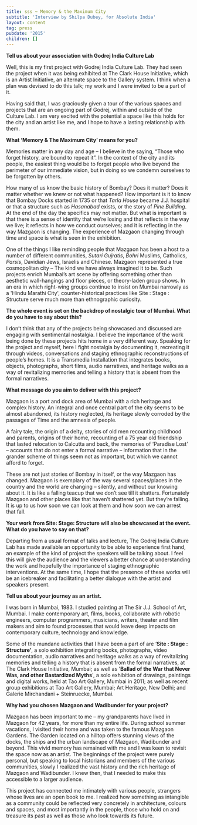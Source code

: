```yaml
---
title: sss ~ Memory & the Maximum City
subtitle: 'Interview by Shilpa Dubey, for Absolute India'
layout: content
tag: press
pubdate: '2015'
children: []
---
```

**Tell us about your association with Godrej India Culture Lab**

Well, this is my first project with Godrej India Culture Lab. They had seen the project when it was being exhibited at The Clark House Initiative, which is an Artist Initiative, an alternate space to the Gallery system. I think when a plan was devised to do this talk; my work and I were invited to be a part of it.

Having said that, I was graciously given a tour of the various spaces and projects that are an ongoing part of Godrej, within and outside of the Culture Lab. I am very excited with the potential a space like this holds for the city and an artist like me, and I hope to have a lasting relationship with them.



**What ‘Memory & The Maximum City’ means for you?**

Memories matter in any day and age – I believe in the saying, “Those who forget history, are bound to repeat it”. In the context of the city and its people, the easiest thing would be to forget people who live beyond the perimeter of our immediate vision, but in doing so we condemn ourselves to be forgotten by others.

How many of us know the basic history of Bombay?  Does it matter? Does it matter whether we knew or not what happened? How important is it to know that Bombay Docks started in 1735 or that _Tarla House_ became J.J. hospital or that a structure such as _Hasanabad_ exists, or the story of _Pine Building_.  At the end of the day the specifics may not matter. But what is important is that there is a sense of identity that we’re losing and that reflects in the way we live; it reflects in how we conduct ourselves; and it is reflecting in the way Mazgaon is changing. The experience of Mazgaon changing through time and space is what is seen in the exhibition.

One of the things I like reminding people that Mazgaon has been a host to a number of different communities, _Sutari Gujratis_, _Bohri_ Muslims, Catholics, _Parsis_, Davidian Jews, Israelis and Chinese. Mazgaon represented a true cosmopolitan city – The kind we have always imagined it to be. Such projects enrich Mumbai’s art scene by offering something other than aesthetic wall-hangings and floor pieces, or theory-laden group shows. In an era in which right-wing groups continue to insist on Mumbai narrowly as a 'Hindu Marathi City', counter-historical practices like Site : Stage : Structure serve much more than ethnographic curiosity.



**The whole event is set on the backdrop of nostalgic tour of Mumbai. What do you have to say about this?**

I don’t think that any of the projects being showcased and discussed are engaging with sentimental nostalgia. I believe the importance of the work being done by these projects hits home in a very different way. Speaking for the project and myself, here I fight nostalgia by documenting it, recreating it through videos, conversations and staging ethnographic reconstructions of people’s homes. It is a Transmedia Installation that integrates books, objects, photographs, short films, audio narratives, and heritage walks as a way of revitalizing memories and telling a history that is absent from the formal narratives.



**What message do you aim to deliver with this project?**

Mazgaon is a port and dock area of Mumbai with a rich heritage and complex history. An integral and once central part of the city seems to be almost abandoned, its history neglected, its heritage slowly corroded by the passages of Time and the amnesia of people.

A fairy tale, the origin of a deity, stories of old men recounting childhood and parents, origins of their home, recounting of a 75 year old friendship that lasted relocation to Calcutta and back, the memories of ‘Paradise Lost’ – accounts that do not enter a formal narrative – information that in the grander scheme of things seem not as important, but which we cannot afford to forget.

These are not just stories of Bombay in itself, or the way Mazgaon has changed. Mazgaon is exemplary of the way several spaces/places in the country and the world are changing – silently, and without our knowing about it.  It is like a falling teacup that we don’t see till it shatters. Fortunately Mazgaon and other places like that haven’t shattered yet. But they’re falling. It is up to us how soon we can look at them and how soon we can arrest that fall.



**Your work from Site: Stage: Structure will also be showcased at the event. What do you have to say on that?**

Departing from a usual format of talks and lecture, The Godrej India Culture Lab has made available an opportunity to be able to experience first hand, an example of the kind of project the speakers will be talking about. I feel this will give the audience and the viewers a better chance at understanding the work and hopefully the importance of staging ethnographic interventions. At the same time, I hope that the presence of these works will be an icebreaker and facilitating a better dialogue with the artist and speakers present.



**Tell us about your journey as an artist.**

I was born in Mumbai, 1983. I studied painting at The Sir J.J. School of Art, Mumbai. I make contemporary art, films, books, collaborate with robotic engineers, computer programmers, musicians, writers, theater and film makers and aim to found processes that would leave deep impacts on contemporary culture, technology and knowledge.  

Some of the mundane activities that I have been a part of are ‘**Site : Stage : Structure’**, a solo exhibition integrating books, photographs, video documentation, audio narratives and heritage walks as a way of revitalizing memories and telling a history that is absent from the formal narratives, at The Clark House Initiative, Mumbai; as well as '**Ballad of the War that Never Was, and other Bastardized Myths**', a solo exhibition of drawings, paintings and digital works, held at Tao Art Gallery, Mumbai in 2011; as well as recent group exhibitions at Tao Art Gallery, Mumbai; Art Heritage, New Delhi; and Galerie Mirchandani + Steinruecke, Mumbai.



**Why had you chosen Mazgaon and Wadibunder for your project?**

Mazgaon has been important to me – my grandparents have lived in Mazgaon for 42 years, for more than my entire life. During school summer vacations, I visited their home and was taken to the famous Mazgaon Gardens. The Garden located on a hilltop offers stunning views of the docks, the ships and the urban landscape of Mazgaon, Wadibunder and beyond. This vivid memory has remained with me and I was keen to revisit the space now as an artist. The beginnings of the project were purely personal, but speaking to local historians and members of the various communities, slowly I realized the vast history and the rich heritage of Mazgaon and Wadibunder. I knew then, that I needed to make this accessible to a larger audience.

This project has connected me intimately with various people, strangers whose lives are an open book to me. I realized how something as intangible as a community could be reflected very concretely in architecture, colours and spaces, and most importantly in the people, those who hold on and treasure its past as well as those who look towards its future.
